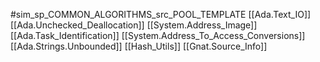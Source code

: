 #sim_sp_COMMON_ALGORITHMS_src_POOL_TEMPLATE
[[Ada.Text_IO]]
[[Ada.Unchecked_Deallocation]]
[[System.Address_Image]]
[[Ada.Task_Identification]]
[[System.Address_To_Access_Conversions]]
[[Ada.Strings.Unbounded]]
[[Hash_Utils]]
[[Gnat.Source_Info]]
